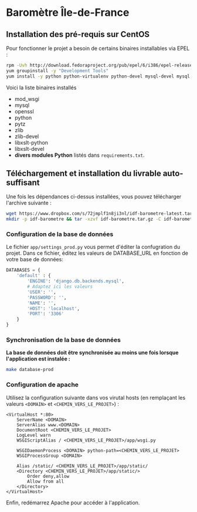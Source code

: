 # Baromètre Île-de-France

## Installation des pré-requis sur CentOS

Pour fonctionner le projet a besoin de certains binaires installables via EPEL :
```bash
rpm -Uvh http://download.fedoraproject.org/pub/epel/6/i386/epel-release-6-8.noarch.rpm || true
yum groupinstall -y "Development Tools"
yum install -y python python-virtualenv python-devel mysql-devel mysql zlib zlib-devel openssl mod_wsgi python-lxml libxslt-python libxslt-devel python-argparse python-boto python-chardet Django14 python-django-appconf python-django-compressor python-gunicorn python-mimeparse mysql-connector-python MySQL-python python-dateutil pytz python-six python-django-south   
```

Voici la liste binaires installés
* mod_wsgi
* mysql
* openssl
* python
* pytz
* zlib
* zlib-devel
* libxslt-python
* libxslt-devel
* **divers modules Python** listés dans ```requirements.txt```.

## Téléchargement et installation du livrable auto-suffisant

Une fois les dépendances ci-dessus installées, vous pouvez télécharger l'archive suivante :

```bash
wget https://www.dropbox.com/s/72jmplf1n8ji3nl/idf-barometre-latest.tar.gz?dl=1 -O idf-barometre.tar.gz
mkdir -p idf-barometre && tar -xzvf idf-barometre.tar.gz -C idf-barometre
```

### Configuration de la base de données

Le fichier ``app/settings_prod.py`` vous permet d'éditer la confugration du projet. Dans ce fichier,
éditez les valeurs de DATABASE_URL en fonction de votre base de données:

```python
DATABASES = {
    'default' : {
        'ENGINE': 'django.db.backends.mysql',
        # Adaptez ici les valeurs
        'USER': '',
        'PASSWORD': '', 
        'NAME': '',
        'HOST': 'localhost',
        'PORT': '3306'
    }
}
```


### Synchronisation de la base de données

**La base de données doit être synchronisée au moins une fois lorsque l'application est instalée :**

```bash
make database-prod
```

### Configuration de apache

Utilisez la configuration suivante dans vos virutal hosts (en remplaçant les valeurs ```<DOMAIN>``` et ```<CHEMIN_VERS_LE_PROJET>```) :

    <VirtualHost *:80>
        ServerName <DOMAIN>
        ServerAlias www.<DOMAIN>
        DocumentRoot <CHEMIN_VERS_LE_PROJET>
        LogLevel warn
        WSGIScriptAlias / <CHEMIN_VERS_LE_PROJET>/app/wsgi.py

        WSGIDaemonProcess <DOMAIN> python-path=<CHEMIN_VERS_LE_PROJET>
        WSGIProcessGroup <DOMAIN>

        Alias /static/ <CHEMIN_VERS_LE_PROJET>/app/static/
        <Directory <CHEMIN_VERS_LE_PROJET>/app/static/>
            Order deny,allow
            Allow from all
        </Directory>
    </VirtualHost>

Enfin, redémarrez Apache pour accéder à l'application.